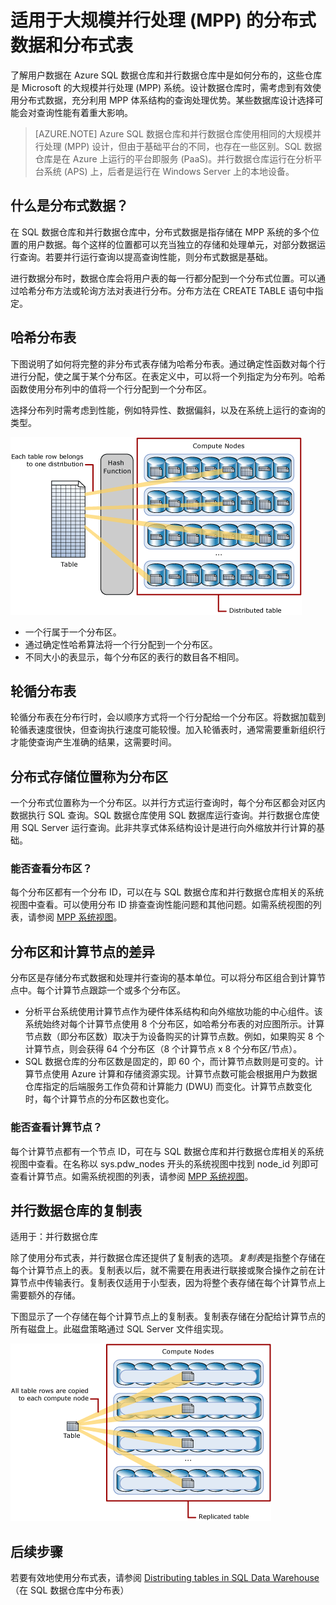 <properties
   pageTitle="适用于 SQL 数据仓库和并行数据仓库大规模并行处理 (MPP) 系统的分布式数据和分布式表选项 | Azure"
   description="了解如何分布数据以便进行大规模并行处理 (MPP)，以及在 Azure SQL 数据仓库和并行数据仓库中分布表的选项。"
   services="sql-data-warehouse"
   documentationCenter="NA"
   authors="barbkess"
   manager="barbkess"
   editor=""/>  


<tags
   ms.service="sql-data-warehouse"
   ms.devlang="NA"
   ms.topic="article"
   ms.tgt_pltfrm="NA"
   ms.workload="data-services"
   ms.date="10/31/2016"
   wacn.date="12/12/2016"
   ms.author="barbkess"/>  



# 适用于大规模并行处理 (MPP) 的分布式数据和分布式表
了解用户数据在 Azure SQL 数据仓库和并行数据仓库中是如何分布的，这些仓库是 Microsoft 的大规模并行处理 (MPP) 系统。设计数据仓库时，需考虑到有效使用分布式数据，充分利用 MPP 体系结构的查询处理优势。某些数据库设计选择可能会对查询性能有着重大影响。

>[AZURE.NOTE] Azure SQL 数据仓库和并行数据仓库使用相同的大规模并行处理 (MPP) 设计，但由于基础平台的不同，也存在一些区别。SQL 数据仓库是在 Azure 上运行的平台即服务 (PaaS)。并行数据仓库运行在分析平台系统 (APS) 上，后者是运行在 Windows Server 上的本地设备。

## 什么是分布式数据？
在 SQL 数据仓库和并行数据仓库中，分布式数据是指存储在 MPP 系统的多个位置的用户数据。每个这样的位置都可以充当独立的存储和处理单元，对部分数据运行查询。若要并行运行查询以提高查询性能，则分布式数据是基础。

进行数据分布时，数据仓库会将用户表的每一行都分配到一个分布式位置。可以通过哈希分布方法或轮询方法对表进行分布。分布方法在 CREATE TABLE 语句中指定。

## 哈希分布表
下图说明了如何将完整的非分布式表存储为哈希分布表。通过确定性函数对每个行进行分配，使之属于某个分布区。在表定义中，可以将一个列指定为分布列。哈希函数使用分布列中的值将一个行分配到一个分布区。

选择分布列时需考虑到性能，例如特异性、数据偏斜，以及在系统上运行的查询的类型。

![分布式表](media/sql-data-warehouse-distributed-data/hash-distributed-table.png "分布式表")  


* 一个行属于一个分布区。
* 通过确定性哈希算法将一个行分配到一个分布区。
* 不同大小的表显示，每个分布区的表行的数目各不相同。

## 轮循分布表
轮循分布表在分布行时，会以顺序方式将一个行分配给一个分布区。将数据加载到轮循表速度很快，但查询执行速度可能较慢。加入轮循表时，通常需要重新组织行才能使查询产生准确的结果，这需要时间。

## 分布式存储位置称为分布区
一个分布式位置称为一个分布区。以并行方式运行查询时，每个分布区都会对区内数据执行 SQL 查询。SQL 数据仓库使用 SQL 数据库运行查询。并行数据仓库使用 SQL Server 运行查询。此非共享式体系结构设计是进行向外缩放并行计算的基础。

### 能否查看分布区？
每个分布区都有一个分布 ID，可以在与 SQL 数据仓库和并行数据仓库相关的系统视图中查看。可以使用分布 ID 排查查询性能问题和其他问题。如需系统视图的列表，请参阅 [MPP 系统视图](/documentation/articles/sql-data-warehouse-reference-tsql-statements/)。

## 分布区和计算节点的差异
分布区是存储分布式数据和处理并行查询的基本单位。可以将分布区组合到计算节点中。每个计算节点跟踪一个或多个分布区。

* 分析平台系统使用计算节点作为硬件体系结构和向外缩放功能的中心组件。该系统始终对每个计算节点使用 8 个分布区，如哈希分布表的对应图所示。计算节点数（即分布区数）取决于为设备购买的计算节点数。例如，如果购买 8 个计算节点，则会获得 64 个分布区（8 个计算节点 x 8 个分布区/节点）。
* SQL 数据仓库的分布区数是固定的，即 60 个，而计算节点数则是可变的。计算节点使用 Azure 计算和存储资源实现。计算节点数可能会根据用户为数据仓库指定的后端服务工作负荷和计算能力 (DWU) 而变化。计算节点数变化时，每个计算节点的分布区数也变化。

### 能否查看计算节点？
每个计算节点都有一个节点 ID，可在与 SQL 数据仓库和并行数据仓库相关的系统视图中查看。在名称以 sys.pdw\_nodes 开头的系统视图中找到 node\_id 列即可查看计算节点。如需系统视图的列表，请参阅 [MPP 系统视图](/documentation/articles/sql-data-warehouse-reference-tsql-statements/)。

## <a name="Replicated"></a>并行数据仓库的复制表
适用于：并行数据仓库

除了使用分布式表，并行数据仓库还提供了复制表的选项。*复制表*是指整个存储在每个计算节点上的表。复制表以后，就不需要在用表进行联接或聚合操作之前在计算节点中传输表行。复制表仅适用于小型表，因为将整个表存储在每个计算节点上需要额外的存储。

下图显示了一个存储在每个计算节点上的复制表。复制表存储在分配给计算节点的所有磁盘上。此磁盘策略通过 SQL Server 文件组实现。

![复制表](./media/sql-data-warehouse-distributed-data/replicated-table.png "复制表")  


## 后续步骤
若要有效地使用分布式表，请参阅 [Distributing tables in SQL Data Warehouse](/documentation/articles/sql-data-warehouse-tables-distribute/)（在 SQL 数据仓库中分布表）

<!---HONumber=Mooncake_1205_2016-->